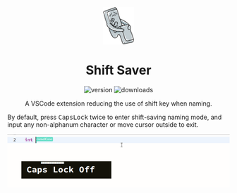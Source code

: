<div align="center">
    <img alt="logo" src="./logo.png" width=70>
    <h1>Shift Saver</h1>
    <div>
        <img alt="version" src="https://vsmarketplacebadge.apphb.com/version/correctizer.shift-saver.svg">
        <img alt="downloads" src="https://vsmarketplacebadge.apphb.com/downloads/correctizer.shift-saver.svg">
    </div>
    <p>A VSCode extension reducing the use of shift key when naming.</p>
</div>

By default, press <kbd>CapsLock</kbd> twice to enter shift-saving naming mode, and input any non-alphanum character or move cursor outside to exit.

![demonstration](./demo.gif)
